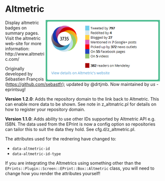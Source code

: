 # Altmetric #

<img align="right" height="200" src="altmetric_example.png">
Display altmetric badges on summary pages. Visit the altmetric web-site for more information: http://www.altmetric.com/

Originally developed by Sébastien François (https://github.com/sebastfr); updated by @drtjmb.
Now maintained by *us* - eprintsug!

**Version 1.2.0**: Adds the repository domain to the link back to Altmetric. This can enable more data to be shown.
See note in z_altmatric.pl for details on how to register your repository domain.

**Version 1.1.0**: Adds ability to use other IDs supported by Altmetric API e.g. ISBN.
The data used from the EPrint is now a config option so repositories can tailor this to suit the data they hold. See cfg.d/z_altmetric.pl.

The attributes used for the rednering have changed to:

* `data-altmetric-id`
* `data-altmetric-id-type`

If you are integrating the Altmetrics using something other than the `EPrints::Plugin::Screen::EPrint::Box::Altmetric` class, 
you will need to change how you render the attributes yourself!

